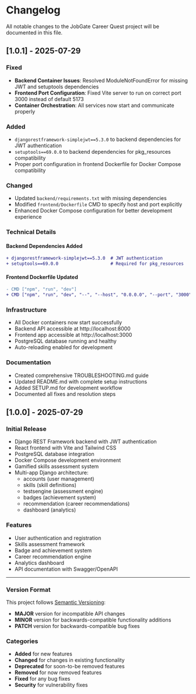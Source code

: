 # Changelog

All notable changes to the JobGate Career Quest project will be documented in this file.

## [1.0.1] - 2025-07-29

### Fixed
- **Backend Container Issues**: Resolved ModuleNotFoundError for missing JWT and setuptools dependencies
- **Frontend Port Configuration**: Fixed Vite server to run on correct port 3000 instead of default 5173
- **Container Orchestration**: All services now start and communicate properly

### Added
- `djangorestframework-simplejwt==5.3.0` to backend dependencies for JWT authentication
- `setuptools==69.0.0` to backend dependencies for pkg_resources compatibility
- Proper port configuration in frontend Dockerfile for Docker Compose compatibility

### Changed
- Updated `backend/requirements.txt` with missing dependencies
- Modified `frontend/Dockerfile` CMD to specify host and port explicitly
- Enhanced Docker Compose configuration for better development experience

### Technical Details
#### Backend Dependencies Added
```diff
+ djangorestframework-simplejwt==5.3.0  # JWT authentication
+ setuptools==69.0.0                    # Required for pkg_resources
```

#### Frontend Dockerfile Updated
```diff
- CMD ["npm", "run", "dev"]
+ CMD ["npm", "run", "dev", "--", "--host", "0.0.0.0", "--port", "3000"]
```

### Infrastructure
- All Docker containers now start successfully
- Backend API accessible at http://localhost:8000
- Frontend app accessible at http://localhost:3000
- PostgreSQL database running and healthy
- Auto-reloading enabled for development

### Documentation
- Created comprehensive TROUBLESHOOTING.md guide
- Updated README.md with complete setup instructions
- Added SETUP.md for development workflow
- Documented all fixes and resolution steps

## [1.0.0] - 2025-07-29

### Initial Release
- Django REST Framework backend with JWT authentication
- React frontend with Vite and Tailwind CSS
- PostgreSQL database integration
- Docker Compose development environment
- Gamified skills assessment system
- Multi-app Django architecture:
  - accounts (user management)
  - skills (skill definitions)
  - testsengine (assessment engine)
  - badges (achievement system)
  - recommendation (career recommendations)
  - dashboard (analytics)

### Features
- User authentication and registration
- Skills assessment framework
- Badge and achievement system
- Career recommendation engine
- Analytics dashboard
- API documentation with Swagger/OpenAPI

---

### Version Format
This project follows [Semantic Versioning](https://semver.org/):
- **MAJOR** version for incompatible API changes
- **MINOR** version for backwards-compatible functionality additions  
- **PATCH** version for backwards-compatible bug fixes

### Categories
- **Added** for new features
- **Changed** for changes in existing functionality
- **Deprecated** for soon-to-be removed features
- **Removed** for now removed features
- **Fixed** for any bug fixes
- **Security** for vulnerability fixes
